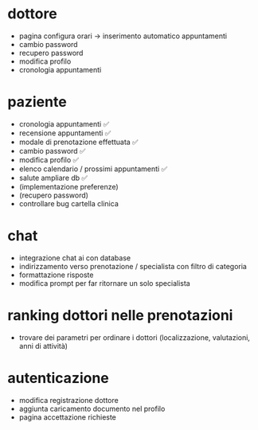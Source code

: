 # dottore
- pagina configura orari -> inserimento automatico appuntamenti
- cambio password
- recupero password
- modifica profilo
- cronologia appuntamenti

# paziente
- cronologia appuntamenti                                        ✅                                                  
- recensione appuntamenti                                        ✅
- modale di prenotazione effettuata                              ✅
- cambio password                                                ✅
- modifica profilo                                               ✅
- elenco calendario / prossimi appuntamenti                      ✅
- salute ampliare db                                             ✅
- (implementazione preferenze)
- (recupero password)
- controllare bug cartella clinica

# chat
- integrazione chat ai con database
- indirizzamento verso prenotazione / specialista con filtro di categoria
- formattazione risposte
- modifica prompt per far ritornare un solo specialista

# ranking dottori nelle prenotazioni
- trovare dei parametri per ordinare i dottori (localizzazione, valutazioni, anni di attività)

# autenticazione
- modifica registrazione dottore
- aggiunta caricamento documento nel profilo
- pagina accettazione richieste

